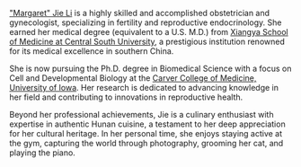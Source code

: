 ["Margaret" Jie Li](https://www.linkedin.com/in/jie-li-3a3742265/) is a highly skilled and accomplished obstetrician and gynecologist, specializing in fertility and reproductive endocrinology. She earned her medical degree (equivalent to a U.S. M.D.) from [Xiangya School of Medicine at Central South University](https://xysm.csu.edu.cn/EN/Home.htm), a prestigious institution renowned for its medical excellence in southern China.

 She is now pursuing the Ph.D. degree in Biomedical Science with a focus on Cell and Developmental Biology at the [Carver College of Medicine, University of Iowa](https://acb.medicine.uiowa.edu/education/cell-and-developmental-biology-program). Her research is dedicated to advancing knowledge in her field and contributing to innovations in reproductive health.
 
Beyond her professional achievements, Jie is a culinary enthusiast with expertise in authentic Hunan cuisine, a testament to her deep appreciation for her cultural heritage. In her personal time, she enjoys staying active at the gym, capturing the world through photography, grooming her cat, and playing the piano.
